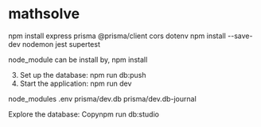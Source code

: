 # mathsolve
npm install express prisma @prisma/client cors dotenv
npm install --save-dev nodemon jest supertest


node_module can be install by,
npm install

3. Set up the database:
npm run db:push
4. Start the application:
npm run dev

node_modules
.env
prisma/dev.db
prisma/dev.db-journal

Explore the database:
Copynpm run db:studio
